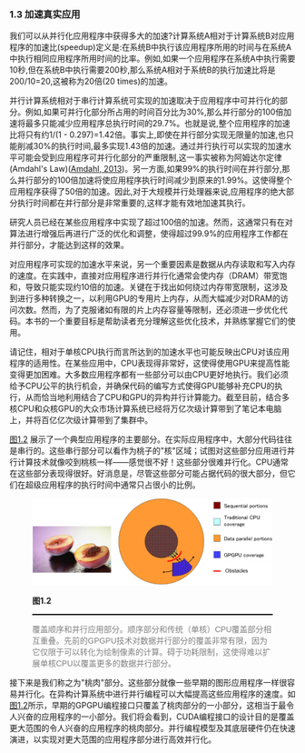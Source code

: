 ### 1.3 加速真实应用

我们可以从并行化应用程序中获得多大的加速?计算系统A相对于计算系统B对应用程序的加速比(speedup)定义是:在系统B中执行该应用程序所用的时间与在系统A中执行相同应用程序所用时间的比率。例如,如果一个应用程序在系统A中执行需要10秒,但在系统B中执行需要200秒,那么系统A相对于系统B的执行加速比将是200/10=20,这被称为20倍(20 times)的加速。

并行计算系统相对于串行计算系统可实现的加速取决于应用程序中可并行化的部分。例如,如果可并行化部分所占用的时间百分比为30%,那么并行部分的100倍加速将最多只能减少应用程序总执行时间的29.7%。也就是说,整个应用程序的加速比将只有约1/(1 - 0.297)=1.42倍。事实上,即使在并行部分实现无限量的加速,也只能削减30%的执行时间,最多实现1.43倍的加速。通过并行执行可以实现的加速水平可能会受到应用程序可并行化部分的严重限制,这一事实被称为阿姆达尔定律(Amdahl's Law)([Amdahl, 2013](https://www.researchgate.net/publication/260711393_Computer_Architecture_and_Amdahl%27s_Law))。另一方面,如果99%的执行时间在并行部分,那么并行部分的100倍加速将使应用程序执行时间减少到原来的1.99%。这使得整个应用程序获得了50倍的加速。因此,对于大规模并行处理器来说,应用程序的绝大部分执行时间都在并行部分是非常重要的,这样才能有效地加速其执行。

研究人员已经在某些应用程序中实现了超过100倍的加速。然而，这通常只有在对算法进行增强后再进行广泛的优化和调整，使得超过99.9%的应用程序工作都在并行部分，才能达到这样的效果。

对应用程序可实现的加速水平来说，另一个重要因素是数据从内存读取和写入内存的速度。在实践中，直接对应用程序进行并行化通常会使内存（DRAM）带宽饱和，导致只能实现约10倍的加速。关键在于找出如何绕过内存带宽限制，这涉及到进行多种转换之一，以利用GPU的专用片上内存，从而大幅减少对DRAM的访问次数。然而，为了克服诸如有限的片上内存容量等限制，还必须进一步优化代码。本书的一个重要目标是帮助读者充分理解这些优化技术，并熟练掌握它们的使用。

请记住，相对于单核CPU执行而言所达到的加速水平也可能反映出CPU对该应用程序的适用性。在某些应用中，CPU表现得非常好，这使得使用GPU来提高性能变得更加困难。大多数应用程序都有一些部分可以由CPU更好地执行。我们必须给予CPU公平的执行机会，并确保代码的编写方式使得GPU能够补充CPU的执行，从而恰当地利用结合了CPU和GPU的异构并行计算能力。截至目前，结合多核CPU和众核GPU的大众市场计算系统已经将万亿次级计算带到了笔记本电脑上，并将百亿亿次级计算带到了集群中。

[图1.2](#fig1.2) 展示了一个典型应用程序的主要部分。在实际应用程序中，大部分代码往往是串行的。这些串行部分可以看作为桃子的"核"区域；试图对这些部分应用进行并行计算技术就像咬到桃核一样——感觉很不好！这些部分很难并行化。CPU通常在这些部分表现得很好。好消息是，尽管这些部分可能占据代码的很大部分，但它们在超级应用程序的执行时间中通常只占很小的比例。

<figure>
    <style>
     hr {
         border: none;
         height: 2px;
         background-color: black;
         margin: 0px;
     }
	</style>
    <img id=fig1.2 src="..\pic\chapter1\fig1.2.jpeg" alt="图1.2">
    <figcaption>
        <p class="no-indent" style="font-weight: bold;">
        图1.2
        </p>
       	<hr style="border: none; height: 2px; background-color: black; margin: 0px;">
        <p class="no-indent" style="font-family: 'Arial', 'Helvetica', sans-serif;color: #808080">
覆盖顺序和并行应用部分。顺序部分和传统（单核）CPU覆盖部分相互重叠。先前的GPGPU技术对数据并行部分的覆盖非常有限，因为它仅限于可以转化为绘制像素的计算。碍于功耗限制，这使得难以扩展单核CPU以覆盖更多的数据并行部分。
        </p>
    </figcaption>
</figure>

接下来是我们称之为"桃肉"部分。这些部分就像一些早期的图形应用程序一样很容易并行化。在异构计算系统中进行并行编程可以大幅提高这些应用程序的速度。如[图1.2](#fig1.2)所示，早期的GPGPU编程接口只覆盖了桃肉部分的一小部分，这相当于最令人兴奋的应用程序的一小部分。我们将会看到，CUDA编程接口的设计目的是覆盖更大范围的令人兴奋的应用程序的桃肉部分。并行编程模型及其底层硬件仍在快速演进，以实现对更大范围的应用程序部分进行高效并行化。